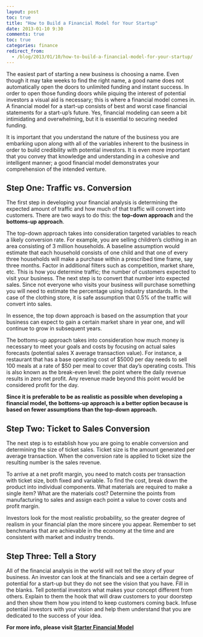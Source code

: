 ```yaml
---
layout: post
toc: true
title: "How to Build a Financial Model for Your Startup"
date: 2013-01-10 9:30
comments: true
toc: true
categories: finance
redirect_from:
  - /blog/2013/01/10/how-to-build-a-financial-model-for-your-startup/
---
```


The easiest part of starting a new business is choosing a name. Even though it may take weeks to find the right name, a good name does not automatically open the doors to unlimited funding and instant success. In order to open those funding doors while piquing the interest of potential investors a visual aid is necessary; this is where a financial model comes in. A financial model for a start-up consists of best and worst case financial statements for a start-up’s future. Yes, financial modeling can seem a bit intimidating and overwhelming, but it is essential to securing needed funding.

It is important that you understand the nature of the business you are embarking upon along with all of the variables inherent to the business in order to build credibility with potential investors. It is even more important that you convey that knowledge and understanding in a cohesive and intelligent manner; a good financial model demonstrates your comprehension of the intended venture.

## Step One: Traffic vs. Conversion

The first step in developing your financial analysis is determining the expected amount of traffic and how much of that traffic will convert into customers. There are two ways to do this: the **top-down approach** and the **bottoms-up approach**.

The top-down approach takes into consideration targeted variables to reach a likely conversion rate. For example, you are selling children’s clothing in an area consisting of 3 million households.  A baseline assumption would estimate that each household consists of one child and that one of every three households will make a purchase within a prescribed time frame, say three months. Factor in additional filters such as competition, market share, etc. This is how you determine traffic; the number of customers expected to visit your business. The next step is to convert that number into expected sales. Since not everyone who visits your business will purchase something you will need to estimate the percentage using industry standards. In the case of the clothing store, it is safe assumption that 0.5% of the traffic will convert into sales.

In essence, the top down approach is based on the assumption that your business can expect to gain a certain market share in year one, and will continue to grow in subsequent years.

The bottoms-up approach takes into consideration how much money is necessary to meet your goals and costs by focusing on actual sales forecasts (potential sales X average transaction value). For instance, a restaurant that has a base operating cost of $5000 per day needs to sell 100 meals at a rate of $50 per meal to cover that day’s operating costs. This is also known as the break-even level: the point where the daily revenue results in zero net profit. Any revenue made beyond this point would be considered profit for the day.

**Since it is preferable to be as realistic as possible when developing a financial model, the bottoms-up approach is a better option because is based on fewer assumptions than the top-down approach.**

## Step Two: Ticket to Sales Conversion

The next step is to establish how you are going to enable conversion and determining the size of ticket sales. Ticket size is the amount generated per average transaction.  When the conversion rate is applied to ticket size the resulting number is the sales revenue.

To arrive at a net profit margin, you need to match costs per transaction with ticket size, both fixed and variable. To find the cost, break down the product into individual components. What materials are required to make a single item? What are the materials cost? Determine the points from manufacturing to sales and assign each point a value to cover costs and profit margin.

Investors look for the most realistic probability, so the greater degree of realism in your financial plan the more sincere you appear. Remember to set benchmarks that are achievable in the economy at the time and are consistent with market and industry trends.

## Step Three: Tell a Story

All of the financial analysis in the world will not tell the story of your business. An investor can look at the financials and see a certain degree of potential for a start-up but they do not see the vision that you have. Fill in the blanks. Tell potential investors what makes your concept different from others. Explain to them the hook that will draw customers to your doorstep and then show them how you intend to keep customers coming back. Infuse potential investors with your vision and help them understand that you are dedicated to the success of your idea.

**For more info, please visit [Starter Financial Model](http://www.starterfinancialmodel.com)**
